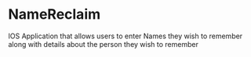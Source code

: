 # NameReclaim
IOS Application that allows users to enter Names they wish to remember along with details about the person they wish to remember
